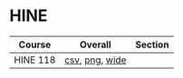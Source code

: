 # HINE

| Course | Overall | Section |
| ------ | ------- | ------- |
| HINE 118 | [csv](https://github.com/UCSD-Historical-Enrollment-Data/2024Spring/blob/main/overall/HINE%20118.csv), [png](https://raw.githubusercontent.com/UCSD-Historical-Enrollment-Data/2024Spring/main/plot_overall/HINE%20118.png), [wide](https://raw.githubusercontent.com/UCSD-Historical-Enrollment-Data/2024Spring/main/plot_overall_wide/HINE%20118.png) |  |
